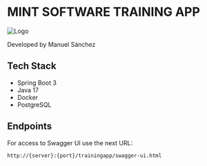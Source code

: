 
# MINT SOFTWARE TRAINING APP
![Logo](https://media.licdn.com/dms/image/C4E0BAQHFUd0USll64w/company-logo_200_200/0/1630591605453/mint_media_interactive_software_systems_gmbh_logo?e=2147483647&v=beta&t=PDS6xrfQ1ELs-XBzhIeJfbPdcTY3IZA8UExzNTo9VE8)

Developed by Manuel Sánchez

## Tech Stack

- Spring Boot 3
- Java 17
- Docker
- PostgreSQL

## Endpoints

For access to Swagger UI use the next URL:
```http
http://{server}:{port}/trainingapp/swagger-ui.html
```

